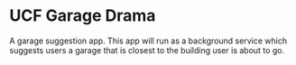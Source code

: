# UCF Garage Drama
A garage suggestion app. This app will run as a background service which suggests users a garage that is closest to the building user is about to go.
